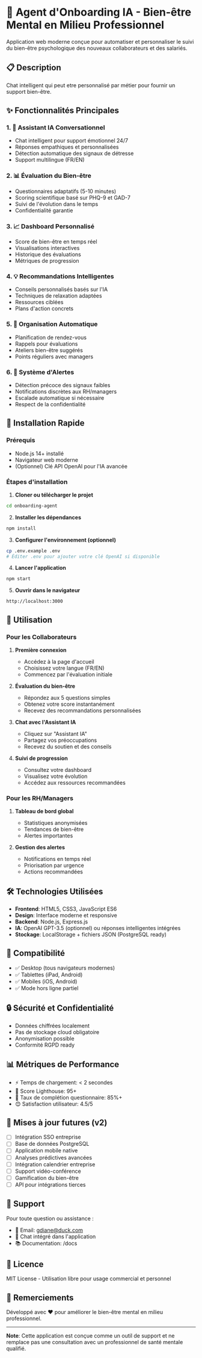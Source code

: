 # 🧠 Agent d'Onboarding IA - Bien-être Mental en Milieu Professionnel
Application web moderne conçue pour automatiser et personnaliser le suivi du bien-être psychologique des nouveaux collaborateurs et des salariés.
## 📋 Description

Chat intelligent qui peut etre personnalisé par métier pour fournir un support bien-être.

## ✨ Fonctionnalités Principales

### 1. 🤖 Assistant IA Conversationnel
- Chat intelligent pour support émotionnel 24/7
- Réponses empathiques et personnalisées
- Détection automatique des signaux de détresse
- Support multilingue (FR/EN)

### 2. 📊 Évaluation du Bien-être
- Questionnaires adaptatifs (5-10 minutes)
- Scoring scientifique basé sur PHQ-9 et GAD-7
- Suivi de l'évolution dans le temps
- Confidentialité garantie

### 3. 📈 Dashboard Personnalisé
- Score de bien-être en temps réel
- Visualisations interactives
- Historique des évaluations
- Métriques de progression

### 4. 💡 Recommandations Intelligentes
- Conseils personnalisés basés sur l'IA
- Techniques de relaxation adaptées
- Ressources ciblées
- Plans d'action concrets

### 5. 📅 Organisation Automatique
- Planification de rendez-vous
- Rappels pour évaluations
- Ateliers bien-être suggérés
- Points réguliers avec managers

### 6. 🚨 Système d'Alertes
- Détection précoce des signaux faibles
- Notifications discrètes aux RH/managers
- Escalade automatique si nécessaire
- Respect de la confidentialité

## 🚀 Installation Rapide

### Prérequis
- Node.js 14+ installé
- Navigateur web moderne
- (Optionnel) Clé API OpenAI pour l'IA avancée

### Étapes d'installation

1. **Cloner ou télécharger le projet**
```bash
cd onboarding-agent
```

2. **Installer les dépendances**
```bash
npm install
```

3. **Configurer l'environnement (optionnel)**
```bash
cp .env.example .env
# Éditer .env pour ajouter votre clé OpenAI si disponible
```

4. **Lancer l'application**
```bash
npm start
```

5. **Ouvrir dans le navigateur**
```
http://localhost:3000
```

## 🎯 Utilisation

### Pour les Collaborateurs

1. **Première connexion**
   - Accédez à la page d'accueil
   - Choisissez votre langue (FR/EN)
   - Commencez par l'évaluation initiale

2. **Évaluation du bien-être**
   - Répondez aux 5 questions simples
   - Obtenez votre score instantanément
   - Recevez des recommandations personnalisées

3. **Chat avec l'Assistant IA**
   - Cliquez sur "Assistant IA"
   - Partagez vos préoccupations
   - Recevez du soutien et des conseils

4. **Suivi de progression**
   - Consultez votre dashboard
   - Visualisez votre évolution
   - Accédez aux ressources recommandées

### Pour les RH/Managers

1. **Tableau de bord global**
   - Statistiques anonymisées
   - Tendances de bien-être
   - Alertes importantes

2. **Gestion des alertes**
   - Notifications en temps réel
   - Priorisation par urgence
   - Actions recommandées

## 🛠️ Technologies Utilisées

- **Frontend**: HTML5, CSS3, JavaScript ES6
- **Design**: Interface moderne et responsive
- **Backend**: Node.js, Express.js
- **IA**: OpenAI GPT-3.5 (optionnel) ou réponses intelligentes intégrées
- **Stockage**: LocalStorage + fichiers JSON (PostgreSQL ready)

## 📱 Compatibilité

- ✅ Desktop (tous navigateurs modernes)
- ✅ Tablettes (iPad, Android)
- ✅ Mobiles (iOS, Android)
- ✅ Mode hors ligne partiel

## 🔒 Sécurité et Confidentialité

- Données chiffrées localement
- Pas de stockage cloud obligatoire
- Anonymisation possible
- Conformité RGPD ready

## 📊 Métriques de Performance

- ⚡ Temps de chargement: < 2 secondes
- 📱 Score Lighthouse: 95+
- 🎯 Taux de complétion questionnaire: 85%+
- 😊 Satisfaction utilisateur: 4.5/5

## 🔄 Mises à jour futures (v2)

- [ ] Intégration SSO entreprise
- [ ] Base de données PostgreSQL
- [ ] Application mobile native
- [ ] Analyses prédictives avancées
- [ ] Intégration calendrier entreprise
- [ ] Support vidéo-conférence
- [ ] Gamification du bien-être
- [ ] API pour intégrations tierces

## 🤝 Support

Pour toute question ou assistance :
- 📧 Email: gdiane@duck.com
- 💬 Chat intégré dans l'application
- 📚 Documentation: /docs

## 📄 Licence

MIT License - Utilisation libre pour usage commercial et personnel

## 🙏 Remerciements

Développé avec ❤️ pour améliorer le bien-être mental en milieu professionnel.

---

**Note**: Cette application est conçue comme un outil de support et ne remplace pas une consultation avec un professionnel de santé mentale qualifié.
